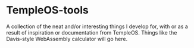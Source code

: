 # TempleOS-tools

A collection of the neat and/or interesting things I develop for, with or as a
result of inspiration or documentation from TempleOS. Things like the 
Davis-style WebAssembly calculator will go here.
